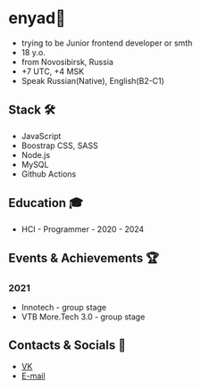 # enyad👋
- trying to be Junior frontend developer or smth
- 18 y.o.
- from Novosibirsk, Russia
- +7 UTC, +4 MSK
- Speak Russian(Native), English(B2-C1)

## Stack 🛠️
- JavaScript
- Boostrap CSS, SASS
- Node.js
- MySQL
- Github Actions

## Education 🎓
- HCI - Programmer - 2020 - 2024


## Events & Achievements 🏆
### 2021
- Innotech - group stage
- VTB More.Tech 3.0 - group stage

## Contacts & Socials 📮
- [VK](https://vk.com/enyaaad)
- [E-mail](mailto://enindima1@gmail.com)
